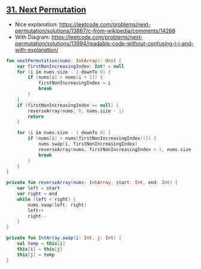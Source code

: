 ## [31. Next Permutation](https://leetcode.com/problems/next-permutation/)

* Nice explanation: https://leetcode.com/problems/next-permutation/solutions/13867/c-from-wikipedia/comments/14266
* With Diagram: https://leetcode.com/problems/next-permutation/solutions/13994/readable-code-without-confusing-i-j-and-with-explanation/


```kotlin
fun nextPermutation(nums: IntArray): Unit {
    var firstNonIncreasingIndex: Int? = null
    for (i in nums.size - 2 downTo 0) {
        if (nums[i] < nums[i + 1]) {
            firstNonIncreasingIndex = i
            break
        }
    }
    if (firstNonIncreasingIndex == null) {
        reverseArray(nums, 0, nums.size - 1)
        return
    }

    for (i in nums.size - 1 downTo 0) {
        if (nums[i] > nums[firstNonIncreasingIndex!!]) {
            nums.swap(i, firstNonIncreasingIndex)
            reverseArray(nums, firstNonIncreasingIndex + 1, nums.size - 1)
            break    
        }
    }
}

private fun reverseArray(nums: IntArray, start: Int, end: Int) {
    var left = start
    var right = end
    while (left < right) {
        nums.swap(left, right)
        left++
        right--
    }
}

private fun IntArray.swap(i: Int, j: Int) {
    val temp = this[i]
    this[i] = this[j]
    this[j] = temp
}
```